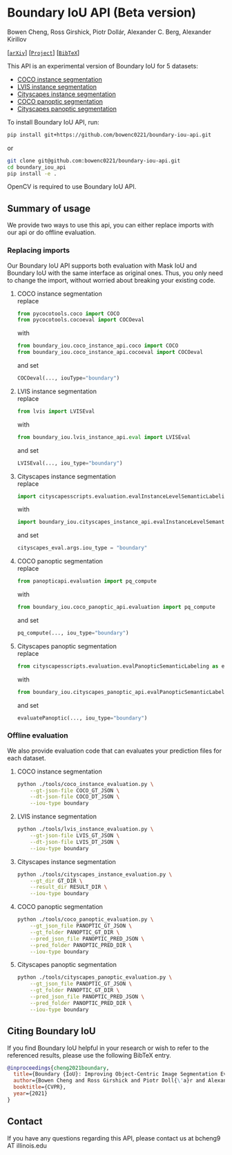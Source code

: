 # Boundary IoU API (Beta version)

Bowen Cheng, Ross Girshick, Piotr Dollár, Alexander C. Berg, Alexander Kirillov

[[`arXiv`](https://arxiv.org/abs/2103.16562)] [[`Project`](https://bowenc0221.github.io/boundary-iou/)] [[`BibTeX`](#CitingBoundaryIoU)]

This API is an experimental version of Boundary IoU for 5 datasets:
- [COCO instance segmentation](https://cocodataset.org/#detection-eval)
- [LVIS instance segmentation](https://www.lvisdataset.org/)
- [Cityscapes instance segmentation](https://www.cityscapes-dataset.com/benchmarks/)
- [COCO panoptic segmentation](https://cocodataset.org/#panoptic-eval)
- [Cityscapes panoptic segmentation](https://www.cityscapes-dataset.com/benchmarks/)

To install Boundary IoU API, run:
```bash
pip install git+https://github.com/bowenc0221/boundary-iou-api.git
```
or
```bash
git clone git@github.com:bowenc0221/boundary-iou-api.git
cd boundary_iou_api
pip install -e .
```

OpenCV is required to use Boundary IoU API.

## Summary of usage
We provide two ways to use this api, you can either replace imports with our api or do offline evaluation.

### Replacing imports
Our Boundary IoU API supports both evaluation with Mask IoU and Boundary IoU with the same interface as original ones.
Thus, you only need to change the import, without worried about breaking your existing code.

1. COCO instance segmentation  
    replace
    ```python
    from pycocotools.coco import COCO
    from pycocotools.cocoeval import COCOeval
    ```
    with
    ```python
    from boundary_iou.coco_instance_api.coco import COCO
    from boundary_iou.coco_instance_api.cocoeval import COCOeval
    ```
    and set
    ```python
    COCOeval(..., iouType="boundary")
    ```


2. LVIS instance segmentation  
    replace
    ```python
    from lvis import LVISEval
    ```
    with
    ```python
    from boundary_iou.lvis_instance_api.eval import LVISEval
    ```
    and set
    ```python
    LVISEval(..., iou_type="boundary")
    ```


3. Cityscapes instance segmentation  
    replace
    ```python
    import cityscapesscripts.evaluation.evalInstanceLevelSemanticLabeling as cityscapes_eval
    ```
    with
    ```python
    import boundary_iou.cityscapes_instance_api.evalInstanceLevelSemanticLabeling as cityscapes_eval
    ```
    and set
    ```python
    cityscapes_eval.args.iou_type = "boundary"
    ```


4. COCO panoptic segmentation  
    replace
    ```python
    from panopticapi.evaluation import pq_compute
    ```
    with
    ```python
    from boundary_iou.coco_panoptic_api.evaluation import pq_compute
    ```
    and set
    ```python
    pq_compute(..., iou_type="boundary")
    ```


5. Cityscapes panoptic segmentation  
    replace
    ```python
    from cityscapesscripts.evaluation.evalPanopticSemanticLabeling as evaluatePanoptic
    ```
    with
    ```python
    from boundary_iou.cityscapes_panoptic_api.evalPanopticSemanticLabeling import evaluatePanoptic
    ```
    and set
    ```python
    evaluatePanoptic(..., iou_type="boundary")
    ```

### Offline evaluation
We also provide evaluation code that can evaluates your prediction files for each dataset.

1. COCO instance segmentation  
    ```bash
    python ./tools/coco_instance_evaluation.py \
        --gt-json-file COCO_GT_JSON \
        --dt-json-file COCO_DT_JSON \
        --iou-type boundary
    ```


2. LVIS instance segmentation  
    ```bash
    python ./tools/lvis_instance_evaluation.py \
        --gt-json-file LVIS_GT_JSON \
        --dt-json-file LVIS_DT_JSON \
        --iou-type boundary
    ```


3. Cityscapes instance segmentation  
    ```bash
    python ./tools/cityscapes_instance_evaluation.py \
        --gt_dir GT_DIR \
        --result_dir RESULT_DIR \
        --iou-type boundary
    ```


4. COCO panoptic segmentation  
    ```bash
    python ./tools/coco_panoptic_evaluation.py \
        --gt_json_file PANOPTIC_GT_JSON \
        --gt_folder PANOPTIC_GT_DIR \
        --pred_json_file PANOPTIC_PRED_JSON \
        --pred_folder PANOPTIC_PRED_DIR \
        --iou-type boundary
    ```


5. Cityscapes panoptic segmentation  
    ```bash
    python ./tools/cityscapes_panoptic_evaluation.py \
        --gt_json_file PANOPTIC_GT_JSON \
        --gt_folder PANOPTIC_GT_DIR \
        --pred_json_file PANOPTIC_PRED_JSON \
        --pred_folder PANOPTIC_PRED_DIR \
        --iou-type boundary
    ```

## <a name="CitingBoundaryIoU"></a>Citing Boundary IoU
If you find Boundary IoU helpful in your research or wish to refer to the referenced results, please use the following BibTeX entry.

```BibTeX
@inproceedings{cheng2021boundary,
  title={Boundary {IoU}: Improving Object-Centric Image Segmentation Evaluation},
  author={Bowen Cheng and Ross Girshick and Piotr Doll{\'a}r and Alexander C. Berg and Alexander Kirillov},
  booktitle={CVPR},
  year={2021}
}
```

## Contact
If you have any questions regarding this API, please contact us at bcheng9 AT illinois.edu
